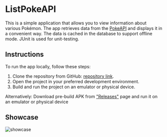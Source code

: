 # ListPokeAPI
This is a simple application that allows you to view information about various Pokémon. 
The app retrieves data from the [PokeAPI](https://pokeapi.co/) and displays it in a convenient way.
The data is cached in the database to support offline mode.
JUnit is used for unit-testing.

## Instructions
To run the app locally, follow these steps:

1. Clone the repository from GitHub: [repository link](https://github.com/limtis0/ListPokeAPI.git).
2. Open the project in your preferred development environment.
3. Build and run the project on an emulator or physical device.

Alternatively: Download pre-build APK from ["Releases"](https://github.com/limtis0/ListPokeAPI/releases) page and run it on an emulator or physical device

## Showcase
![showcase](https://github.com/limtis0/ListPokeAPI/assets/45824078/386aca98-b631-47cf-a657-940e92cab490)
